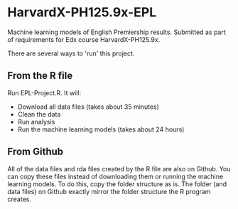 # HarvardX-PH125.9x-EPL
Machine learning models of English Premiership results.
Submitted as part of requirements for Edx course HarvardX-PH125.9x.

There are several ways to 'run' this project.

## From the R file

Run EPL-Project.R. It will:
* Download all data files (takes about 35 minutes)
* Clean the data
* Run analysis
* Run the machine learning models (takes about 24 hours)

## From Github

All of the data files and rda files created by the R file are also on Github. You can copy these files instead of downloading them or running the machine learning models. To do this, copy the folder structure as is. The folder (and data files) on Github exactly mirror the folder structure the R program creates.
